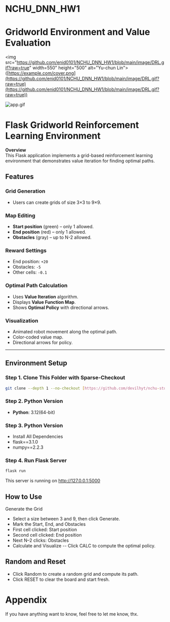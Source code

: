 # NCHU_DNN_HW1
# Gridworld Environment and Value Evaluation

<img src="https://github.com/enid0101/NCHU_DNN_HW1/blob/main/image/DRL.gif?raw=true" width=550" height="500" alt="Yu-chun Lin">
([https://example.com/cover.png](https://github.com/enid0101/NCHU_DNN_HW1/blob/main/image/DRL.gif?raw=true)(https://github.com/enid0101/NCHU_DNN_HW1/blob/main/image/DRL.gif?raw=true))

<section aria-labelledby="file-name-id-wide file-name-id-mobile" class="Box-sc-g0xbh4-0 iWAocR"><div class="Box-sc-g0xbh4-0 bDycpP"><img alt="app.gif" src="https://github.com/enid0101/NCHU_DNN_HW1/blob/main/image/DRL.gif?raw=true" data-hpc="true" class="Box-sc-g0xbh4-0 fzFXnm"></div></section>

# Flask Gridworld Reinforcement Learning Environment

**Overview**  
This Flask application implements a grid-based reinforcement learning environment that demonstrates value iteration for finding optimal paths.

## Features

### Grid Generation
- Users can create grids of size 3×3 to 9×9.

### Map Editing
- **Start position** (green) – only 1 allowed.  
- **End position** (red) – only 1 allowed.  
- **Obstacles** (gray) – up to N-2 allowed.

### Reward Settings
- End position: `+20`  
- Obstacles: `-5`  
- Other cells: `-0.1`

### Optimal Path Calculation
- Uses **Value Iteration** algorithm.  
- Displays **Value Function Map**.  
- Shows **Optimal Policy** with directional arrows.

### Visualization
- Animated robot movement along the optimal path.  
- Color-coded value map.  
- Directional arrows for policy.

---

## Environment Setup
### Step 1. Clone This Folder with Sparse-Checkout
```bash
git clone --depth 1 --no-checkout [https://github.com/devilhyt/nchu-stuff.git](https://github.com/enid0101/NCHU_DNN_HW1)
```
### Step 2. Python Version
- **Python**: 3.12(64-bit)

### Step 3. Python Version
- Install All Dependencies
- flask==3.1.0
- numpy==2.2.3

### Step 4. Run Flask Server
```bash
flask run
```
This server is running on http://127.0.0.1:5000

## How to Use
Generate the Grid
- Select a size between 3 and 9, then click Generate.
- Mark the Start, End, and Obstacles
- First cell clicked: Start position
- Second cell clicked: End position
- Next N–2 clicks: Obstacles
- Calculate and Visualize
-- Click CALC to compute the optimal policy.

## Random and Reset
- Click Random to create a random grid and compute its path.
- Click RESET to clear the board and start fresh.

# Appendix
If you have anything want to know, feel free to let me know, thx.
